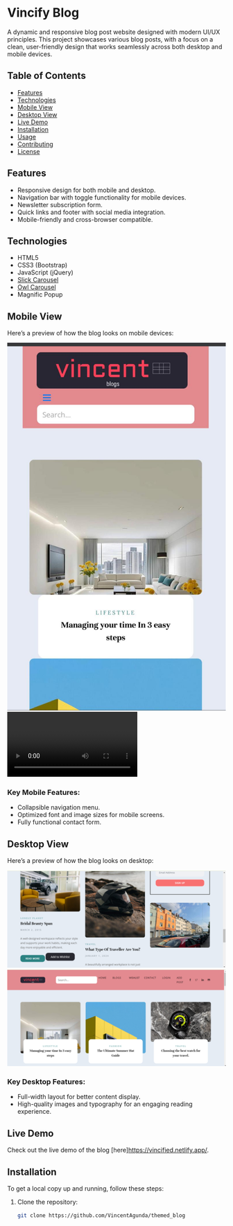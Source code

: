 # Vincify Blog

A dynamic and responsive blog post website designed with modern UI/UX principles. This project showcases various blog posts, with a focus on a clean, user-friendly design that works seamlessly across both desktop and mobile devices.

## Table of Contents

- [Features](#features)
- [Technologies](#technologies)
- [Mobile View](#mobile-view)
- [Desktop View](#desktop-view)
- [Live Demo](#live-demo)
- [Installation](#installation)
- [Usage](#usage)
- [Contributing](#contributing)
- [License](#license)

## Features

- Responsive design for both mobile and desktop.
- Navigation bar with toggle functionality for mobile devices.
- Newsletter subscription form.
- Quick links and footer with social media integration.
- Mobile-friendly and cross-browser compatible.

## Technologies

- HTML5
- CSS3 (Bootstrap)
- JavaScript (jQuery)
- [Slick Carousel](https://kenwheeler.github.io/slick/)
- [Owl Carousel](https://owlcarousel2.github.io/OwlCarousel2/)
- Magnific Popup

## Mobile View

Here’s a preview of how the blog looks on mobile devices:

![Mobile View](images/mobile.jpg)
<video controls src="mobile.mp4" title="Video Demo"></video>

### Key Mobile Features:
- Collapsible navigation menu.
- Optimized font and image sizes for mobile screens.
- Fully functional contact form.
  
## Desktop View

Here’s a preview of how the blog looks on desktop:

![Desktop View](images/image.png)
![Desktop View](images/image1.png)

### Key Desktop Features:
- Full-width layout for better content display.
- High-quality images and typography for an engaging reading experience.

## Live Demo

Check out the live demo of the blog [here]https://vincified.netlify.app/.

## Installation

To get a local copy up and running, follow these steps:

1. Clone the repository:

   ```bash
   git clone https://github.com/VincentAgunda/themed_blog
